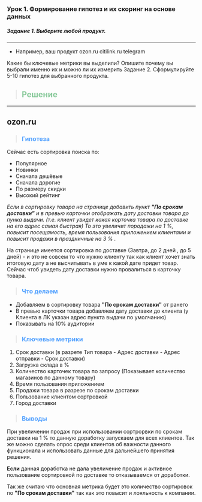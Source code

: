 ### Урок 1. Формирование гипотез и их скоринг на основе данных##### Задание 1. Выберите любой продукт.___- Например, ваш продукт  ozon.ru  citilink.ru  telegramКакие бы ключевые метрики вы выделили? Опишите почему вы выбрали именно их и можно ли их измеритьЗадание 2. Сформулируйте 5-10 гипотез для выбранного продукта.> ## <span style="color:#88c99a">Решение</span>___## ozon.ru> ### <span style="color:#52a1ff">Гипотеза</span>Сейчас есть сортировка поиска по:- Популярное- Новинки- Сначала дешёвые- Сначала дорогие- По размеру скидки- Высокий рейтинг_Если в сортировку товара на странице добавить пункт **"По срокам доставки"**и в превью карточки отображать дату доставки товара до пунка выдачи.(т.е. клиент увидет какая корточка товара по доставке на его адрес самая быстрая)То это увеличит породажи на 1 %, повысит посещамость, время пользования приложением клиентамии повысит продажи в праздничные на 3 % ._На странице имеется сортировка по доставке (Завтра, до 2 дней , до 5 дней) - и это не совсем то что нужно клиентутак как клиент хочет знать итоговую дату а не высчитывать в уме к какой дате придет товар.Сейчас чтоб увидеть дату доставки нужно провалиться в карточку товара.> ### <span style="color:#52a1ff">Что делаем</span>- Добавляем в сортировку товара **"По срокам доставки"** от ранего- В превью карточки товара добавляем дату доставки до клиента (у Клиента в ЛК указан адрес пункта выдачи по умолчанию)- Показывать на 10% аудитории> ### <span style="color:#52a1ff">Ключевые метрики</span>1. Срок доставки (в разрете Тип товара - Адрес доставки - Адрес отправки - Срок доставки)2. Загрузка склада в %2. Количество карточек товара по запросу (Показывает количество магазинов по данному товару)3. Время пользования приложением4. Продажи товара в разрезе по срокам доставки5. Пользование клиентом сортровкой6. Город доставки> ### <span style="color:#52a1ff">Выводы</span>При увеличении продаж при использовании сортрорвки по срокам доставки на 1 %то данную доработку запускаем для всех клиентов. Так же можно сделать опрос среди клиентов об важностиданного функционала и использовать данные для дальнейшего принятия решения.**Если** данная доработка не дала увеличение продаж и активное пользование сортировкой по доставкето отказываемся от доработки.Так же считаю что основная метрика будет это количество сортировок по **"По срокам доставки"**так как это повысит и лояльность к компании.